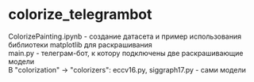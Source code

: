 # colorize_telegrambot
ColorizePainting.ipynb - создание датасета и пример использования библиотеки matplotlib для раскрашивания  
main.py - телеграм-бот, к котору подключены две раскрашивающие модели  
В "colorization" -> "colorizers": eccv16.py, siggraph17.py - сами модели

